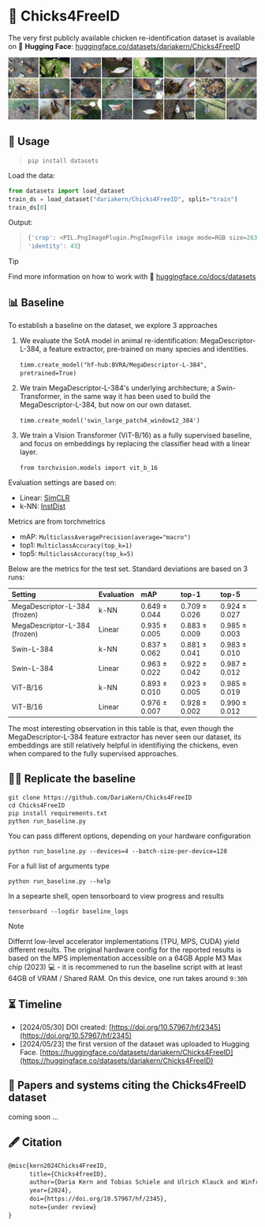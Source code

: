 # 🐔 Chicks4FreeID
The very first publicly available chicken re-identification dataset
is available on 🤗 **Hugging Face**: [huggingface.co/datasets/dariakern/Chicks4FreeID](https://huggingface.co/datasets/dariakern/Chicks4FreeID)

<img src="./wiki/chickenDataset.png">


## 🤗 Usage

> ```shell
> pip install datasets
> ```

Load the data:
```python
from datasets import load_dataset
train_ds = load_dataset("dariakern/Chicks4FreeID", split="train")
train_ds[0]
```

Output: 
> ```python
> {'crop': <PIL.PngImagePlugin.PngImageFile image mode=RGB size=2630x2630 at 0x7AA95E7D1720>,
> 'identity': 43}
> ```

> [!TIP]
> Find more information on how to work with 🤗  [huggingface.co/docs/datasets](https://huggingface.co/docs/datasets/v2.19.0/index)


## 📊 Baseline

To establish a baseline on the dataset, we explore 3 approaches

1. We evaluate the SotA model in animal re-identification: MegaDescriptor-L-384, a feature extractor, pre-trained on many species and identities. 
   
   `timm.create_model("hf-hub:BVRA/MegaDescriptor-L-384", pretrained=True)`
2. We train MegaDescriptor-L-384's underlying architecture; a Swin-Transformer, in the same way it has been used to build the MegaDescriptor-L-384, but now on our own dataset. 
   
   `timm.create_model('swin_large_patch4_window12_384')`
3. We train a Vision Transformer (ViT-B/16) as a fully supervised baseline, and focus on embeddings by replacing the classifier head with a linear layer.
   
   `from torchvision.models import vit_b_16`

Evaluation settings are based on:

- Linear: [SimCLR](https://dl.acm.org/doi/abs/10.5555/3524938.3525087)
- k-NN: [InstDist](https://doi.org/10.1109/CVPR.2018.00393)

Metrics are from torchmetrics 

- mAP: `MulticlassAveragePrecision(average="macro")`
- top1: `MulticlassAccuracy(top_k=1)`
- top5: `MulticlassAccuracy(top_k=5)`

Below are the metrics for the test set. Standard deviations are based on 3 runs:

| Setting                            | Evaluation          | mAP           | top-1         | top-5         |
|:-----------------------------------|:--------------------|:--------------|:--------------|:--------------|
| MegaDescriptor-L-384 (frozen)      | k-NN                | 0.649 ± 0.044 | 0.709 ± 0.026 | 0.924 ± 0.027 |
| MegaDescriptor-L-384 (frozen)      | Linear              | 0.935 ± 0.005 | 0.883 ± 0.009 | 0.985 ± 0.003 |
| Swin-L-384                         | k-NN                | 0.837 ± 0.062 | 0.881 ± 0.041 | 0.983 ± 0.010 |
| Swin-L-384                         | Linear              | 0.963 ± 0.022 | 0.922 ± 0.042 | 0.987 ± 0.012 |
| ViT-B/16                           | k-NN                | 0.893 ± 0.010 | 0.923 ± 0.005 | 0.985 ± 0.019 |
| ViT-B/16                           | Linear              | 0.976 ± 0.007 | 0.928 ± 0.002 | 0.990 ± 0.012 |


The most interesting observation in this table is that, even though the MegaDescriptor-L-384 feature extractor has never seen our dataset, its embeddings are still relatively helpful in identifiying the chickens, even when compared to the fully supervised approaches. 

## 🧑‍💻 Replicate the baseline

```shell
git clone https://github.com/DariaKern/Chicks4FreeID
cd Chicks4FreeID
pip install requirements.txt
python run_baseline.py
```

You can pass different options, depending on your hardware configuration

```shell
python run_baseline.py --devices=4 --batch-size-per-device=128 
```

For a full list of arguments type

```shell
python run_baseline.py --help
```

In a sepearte shell, open tensorboard to view progress and results

```shell
tensorboard --logdir baseline_logs
```

> [!NOTE]
> Differnt low-level accelerator implementations (TPU, MPS, CUDA) yield different results. The original hardware config for the reported results is based on the MPS implementation accessible on a 64GB Apple M3 Max chip (2023) 💻 - it is recommened to run the baseline script with at least 64GB of VRAM / Shared RAM. On this device, one run takes around `9:30h`


## ⏳ Timeline
- [2024/05/30] DOI created: [https://doi.org/10.57967/hf/2345](https://doi.org/10.57967/hf/2345) 
- [2024/05/23] the first version of the dataset was uploaded to Hugging Face. [https://huggingface.co/datasets/dariakern/Chicks4FreeID](https://huggingface.co/datasets/dariakern/Chicks4FreeID)

## 📝 Papers and systems citing the Chicks4FreeID dataset
coming soon ...

## 🖋️ Citation 
```tex
@misc{kern2024Chicks4FreeID,
      title={Chicks4freeID}, 
      author={Daria Kern and Tobias Schiele and Ulrich Klauck and Winfred Ingabire},
      year={2024},
      doi={https://doi.org/10.57967/hf/2345},
      note={under review}
}
```
